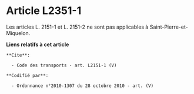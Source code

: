 # Article L2351-1

Les articles L. 2151-1 et L. 2151-2 ne sont pas applicables à Saint-Pierre-et-Miquelon.

**Liens relatifs à cet article**

	**Cite**:

	  - Code des transports - art. L2151-1 (V)

	**Codifié par**:

	  - Ordonnance n°2010-1307 du 28 octobre 2010 - art. (V)
